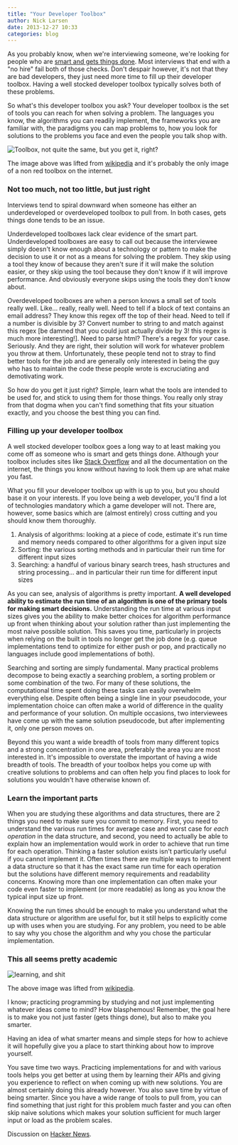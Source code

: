 ```yaml
---
title: "Your Developer Toolbox"
author: Nick Larsen
date: 2013-12-27 10:33
categories: blog
---
```

As you probably know, when we're interviewing someone, we're looking for people who are [smart and gets things done](http://www.joelonsoftware.com/articles/fog0000000073.html).  Most interviews that end with a "no hire" fail both of those checks.  Don't despair however, it's not that they are bad developers, they just need more time to fill up their developer toolbox.  Having a well stocked developer toolbox typically solves both of these problems.

So what's this developer toolbox you ask?  Your developer toolbox is the set of tools you can reach for when solving a problem.  The languages you know, the algorithms you can readily implement, the frameworks you are familiar with, the paradigms you can map problems to, how you look for solutions to the problems you face and even the people you talk shop with.

![Toolbox, not quite the same, but you get it, right?](http://upload.wikimedia.org/wikipedia/commons/thumb/f/f4/20060513_toolbox.jpg/640px-20060513_toolbox.jpg)

The image above was lifted from [wikipedia](http://commons.wikimedia.org/wiki/File:20060513_toolbox.jpg) and it's probably the only image of a non red toolbox on the internet.

### Not too much, not too little, but just right

Interviews tend to spiral downward when someone has either an underdeveloped or overdeveloped toolbox to pull from.  In both cases, gets things done tends to be an issue.  

Underdeveloped toolboxes lack clear evidence of the smart part.  Underdeveloped toolboxes are easy to call out because the interviewee simply doesn't know enough about a technology or pattern to make the decision to use it or not as a means for solving the problem.  They skip using a tool they know of because they aren't sure if it will make the solution easier, or they skip using the tool because they don't know if it will improve performance.  And obviously everyone skips using the tools they don't know about.

Overdeveloped toolboxes are when a person knows a small set of tools really well.  Like... really, really well.  Need to tell if a block of text contains an email address?  They know this regex off the top of their head.  Need to tell if a number is divisible by 3?  Convert number to string to and match against this regex [be damned that you could just actually divide by 3! this regex is much more interesting!].  Need to parse html?  There's a regex for your case.  Seriously.  And they are right, their solution will work for whatever problem you throw at them.  Unfortunately, these people tend not to stray to find better tools for the job and are generally only interested in  being the guy who has to maintain the code these people wrote is excruciating and demotivating work.

So how do you get it just right?  Simple, learn what the tools are intended to be used for, and stick to using them for those things.  You really only stray from that dogma when you can't find something that fits your situation exactly, and you choose the best thing you can find.

### Filling up your developer toolbox

A well stocked developer toolbox goes a long way to at least making you come off as someone who is smart and gets things done.  Although your toolbox includes sites like [Stack Overflow](http://stackoverflow.com/) and all the documentation on the internet, the things you know without having to look them up are what make you fast.  

What you fill your developer toolbox up with is up to you, but you should base it on your interests.  If you love being a web developer, you'll find a lot of technologies mandatory which a game developer will not.  There are, however, some basics which are (almost entirely) cross cutting and you should know them thoroughly.

1. Analysis of algorithms: looking at a piece of code, estimate it's run time and memory needs compared to other algorithms for a given input size
2. Sorting: the various sorting methods and in particular their run time for different input sizes
3. Searching: a handful of various binary search trees, hash structures and string processing... and in particular their run time for different input sizes

As you can see, analysis of algorithms is pretty important.  **A well developed ability to estimate the run time of an algorithm is one of the primary tools for making smart decisions.**  Understanding the run time at various input sizes gives you the ability to make better choices for algorithm performance up front when thinking about your solution rather than just implementing the most naive possible solution.  This saves you time, particularly in projects when relying on the built in tools no longer get the job done (e.g. queue implementations tend to optimize for either push or pop, and practically no languages include good implementations of both).

Searching and sorting are simply fundamental.  Many practical problems decompose to being exactly a searching problem, a sorting problem or some combination of the two.  For many of these solutions, the computational time spent doing these tasks can easily overwhelm everything else.  Despite often being a single line in your pseudocode, your implementation choice can often make a world of difference in the quality and performance of your solution.  On multiple occasions, two interviewees have come up with the same solution pseudocode, but after implementing it, only one person moves on.

Beyond this you want a wide breadth of tools from many different topics and a strong concentration in one area, preferably the area you are most interested in.  It's impossible to overstate the important of having a wide breadth of tools.  The breadth of your toolbox helps you come up with creative solutions to problems and can often help you find places to look for solutions you wouldn't have otherwise known of.

### Learn the important parts

When you are studying these algorithms and data structures, there are 2 things you need to make sure you commit to memory.  First, you need to understand the various run times for average case and worst case for _each operation_ in the data structure, and second, you need to actually be able to explain how an implementation would work in order to achieve that run time for each operation.  Thinking a faster solution exists isn't particularly useful if you cannot implement it.  Often times there are multiple ways to implement a data structure so that it has the exact same run time for each operation but the solutions have different memory requirements and readability concerns.  Knowing more than one implementation can often make your code even faster to implement (or more readable) as long as you know the typical input size up front.

Knowing the run times should be enough to make you understand what the data structure or algorithm are useful for, but it still helps to explicitly come up with uses when you are studying.  For any problem, you need to be able to say why you chose the algorithm and why you chose the particular implementation.

### This all seems pretty academic

![learning, and shit](http://upload.wikimedia.org/wikipedia/commons/thumb/e/e7/Academic_Quadrangle.jpg/640px-Academic_Quadrangle.jpg)

The above image was lifted from [wikipedia](http://commons.wikimedia.org/wiki/File:Academic_Quadrangle.jpg).

I know; practicing programming by studying and not just implementing whatever ideas come to mind?  How blasphemous!  Remember, the goal here is to make you not just faster (gets things done), but also to make you smarter.

Having an idea of what smarter means and simple steps for how to achieve it will hopefully give you a place to start thinking about how to improve yourself.  

You save time two ways.  Practicing implementations for and with various tools helps you get better at using them by learning their APIs and giving you experience to reflect on when coming up with new solutions.  You are almost certainly doing this already however.  You also save time by virtue of being smarter.  Since you have a wide range of tools to pull from, you can find something that just right for this problem much faster and you can often skip naive solutions which makes your solution sufficient for much larger input or load as the problem scales.

Discussion on [Hacker News](https://news.ycombinator.com/item?id=6984951).